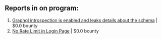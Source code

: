 ## Reports in on program:
1. [Graphql introspection is enabled and leaks details about the schema](https://hackerone.com/reports/1132803) | $0.0 bounty
2. [No Rate Limit in Login Page](https://hackerone.com/reports/1322243) | $0.0 bounty